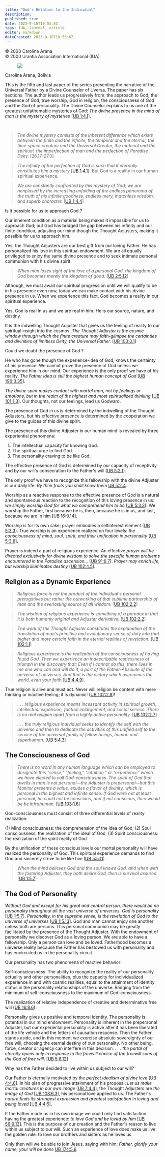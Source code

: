 ```yaml
---
title: "God's Relation to the Individual"
description: 
published: true
date: 2023-9-16T10:55:6Z
tags: IUA, Journal, article
editor: markdown
dateCreated: 2023-9-16T10:55:6Z
---
```


<p class="v-card v-sheet theme--light grey lighten-3 px-2">© 2000 Carolina Arana<br>© 2000 Urantia Association International (IUA)</p>

<figure id="Figure_1" class="image urantiapedia image-style-align-left">
<img src="/image/article/IUA_Journal/Carolina_Arana.jpg">
</figure>

Carolina Arana, Bolivia

This is the fifth and last paper of the series presenting the narrative of the Universal Father by a Divine Counselor of Uversa. The paper has six sections. The author leads us progressively from: the approach to God, the presence of God, true worship, God in religion, the consciousness of God and the God of personality. The Divine Counselor explains to us one of the greatest unfathomable mysteries of God: _The divine presence in the mind of man is the mystery of mysteries_ [[UB 1:4.1](/en/The_Urantia_Book/1#p4_1)].

<br style="clear:both;"/>

> _The divine mystery consists of the inberent difference which exists between the finite and the infinite, the temporal and the eternal, the time-space creature and the Universal Creator, the material and the spiritual, the imperfection of man and the perfection of Paradise Deity._ [26.17-27.0]

> _The infinity of the perfection of God is such that it eternally constitutes him a mystery_ [[UB 1:4.1](/en/The_Urantia_Book/1#p4_1)]. But God is a reality in our human spiritual experience.

> _We are constantly confronted by this mystery of God; we are nonplused by the increasing unfolding of the endless panorama of the truth of his infinite goodness, endless mery, matchless wisdom, and superb character._ [[UB 1:4.4](/en/The_Urantia_Book/1#p4_4)]

Is it possible for us to approach God ?

Our inherent condition as a material being makes it impossible for us to approach God; but God has bridged the gap between his infinity and our finite condition, adjusting our mind though the Thought Adjusters, making it possible for us to approach him.

Yes, the Thought Adjusters are our best gift from our loving Father. He has personalized his love in this spiritual endowment. We are all equally privileged to enjoy the same divine presence and to seek intimate personal communion with his divine spirit.

> _When man loses sight of the love of a personal God, the kingdom of God becomes merely the kingdom of good._ [[UB 2:5.12](/en/The_Urantia_Book/2#p5_12)]

Although, we must await our spiritual progression until we will qualify to be in his presence even now, today we can make contact with his divine presence in us. When we experience this fact, God becomes a reality in our spiritual experience.

Yes, God is real in us and we are real in him. He is our source, nature, and destiny.

It is the indwelling Thought Adjuster that gives us the feeling of reality to our spiritual insight into the cosmos. _The Thought Adjuster is the cosmic window through which the finite creature may faith-glimpse the certainties and divinities of limitless Deity, the Universal Father._ [[UB 103:0.1](/en/The_Urantia_Book/103#p0_1)]

Could we doubt the presence of God ?

He who has gone though the experience-idea of God, knows the certainty of his presence. We cannot prove the presence of God unless we experience him in our mind. Our experience is the only proof we have of his reality. _The Father idea is still the bighest human concept of God_ [[UB 196:3.35](/en/The_Urantia_Book/196#p3_35)].

_The divine spirit makes contact with mortal man, not by feelings or emotions, but in the realm of the highest and most spiritualized thinking_ [[UB 101:1.3](/en/The_Urantia_Book/101#p1_3)]. Our thoughts, not our feelings, lead us Godward.

The presence of God in us is determined by the indwelling of the Thought Adjusters, but his effective presence is determined by the cooperation we give to the guides of this divine spirit.

The presence of this divine Adjuster in our human mind is revealed by three experiential phenomena:

1. The intellectual capacity for knowing God.
2. The spiritual urge to find God.
3. The personality craving to be like God.

The effective presence of God is determined by our capacity of receptivity and by our will's consecration to the Father's will ([UB 5:2.1](/en/The_Urantia_Book/5#p2_1)).

The only proof we have to recognize this fellowship with the divine Adjuster is our daily life. _By their fruits you shall know them_ [UB 5:2.4](/en/The_Urantia_Book/5#p2_4).

Worship as a reactive response to the effective presence of God is a natural and spontaneous reaction to the recognition of this loving presence in us: _we simply worship God for what we comprehend him to be_ [[UB 5:3.3](/en/The_Urantia_Book/5#p3_3)]. We worship the Father, first because be is, then, because he is in us, and last, because we are in him [[UB 16:9.14](/en/The_Urantia_Book/16#p9_14)].

Worship is for its own sake; prayer embodies a selfinterest element ([UB 5:3.3](/en/The_Urantia_Book/5#p3_3)). True worship is an experience realized on four levels: _the consciousness of mind, soul, spirit, and their unification in personality_ [[UB 5:3.8](/en/The_Urantia_Book/5#p3_8)].

Prayer is indeed a part of religious experience. An effective _prayer will be directed exclusively for divine wisdom to solve the specific human problems encountered in the Paradise ascension..._ [[UB 91:9.7](/en/The_Urantia_Book/91#p9_7)]. _Prayer may enrich life, but worship illuminates destiny_ [[UB 102:4.5](/en/The_Urantia_Book/102#p4_5)].

## Religion as a Dynamic Experience

> _Religious force is not the product of the individual's personal prerogatives but rather the outworking of that sublime partnership of man and the everlasting source of all wisdom._ [[UB 102:2.2](/en/The_Urantia_Book/102#p2_2)]

> _The wisdom of religious experience is something of a paradox in that it is both humanly original and Adjuster derivative._ [[UB 102:2.2](/en/The_Urantia_Book/102#p2_2)]

> _The work of the Thought Adjuster constitutes the explanation of the translation of man's primitive and evolutionary sense of duty into that bigher and more certain faith in the eternal realities of revelation._ [[UB 102:1.1](/en/The_Urantia_Book/102#p1_1)]

> _Religious experience is the realization of the consciousness of having found God. Then we experience an indescribable restlessness of triumph in the discovery that: Even if I cannot do this, there lives in me one who can and will do it, a part of the Father-Absolute of the universe of universes. And that is the victory which overcomes the world, even your faith_ [[UB 4:4.9](/en/The_Urantia_Book/4#p4_9)].

True religion is alive and must act. Never will religion be content with mere thinking or inactive feeling; it is dynamic! ([UB 102:2.8](/en/The_Urantia_Book/102#p2_8))!

> _. . . religious experience means incessant activity in spiritual growth, intellectual expansion, factual enlargement, and social service. There is no real religion apart from a highly active personality._ [[UB 102:2.7](/en/The_Urantia_Book/102#p2_7)]

> _. . . the truly religious individual seeks to identify the self with the universe and then to dedicate the activities of this unified self to the service of the universal family of fellow beings, human and superhuman._ [[UB 5:4.3](/en/The_Urantia_Book/5#p4_3)]

## The Consciousness of God

> _There is no word in any human language which can be employed to designate this “sense,” “feeling,” “intuition,” or “experience” which we have elected to call God-consciousness. The spirit of God that dwells in man is not personal—the Adjuster is prepersonal—but this Monitor presents a value, exudes a flavor of divinity, which is personal in the bighest and infinite sense. If God were not at least personal, he could not be conscious, and if not conscious, then would be be infrahuman._ [[UB 103:1.6](/en/The_Urantia_Book/103#p1_6)]

God-consciousness must consist of three differential levels of reality realization:

(1) Mind consciousness: the comprehension of the idea of God; (2) Soul consciousness: the realization of the ideal of God; (3) Spirit consciousness: the realization of the spirit reality of God

By the unification of these conscious levels our mortal personality will have realized the personality of God. This spiritual experience demands to find God and sincerely strive to be like him ([UB 5:5.11](/en/The_Urantia_Book/5#p5_11)).

> _When the mind believes God and the soul knows God, and when with the fostering Adjuster, they both desire God, then is survival assured._ [[UB 1:5.7](/en/The_Urantia_Book/1#p5_7)]

## The God of Personality

_Without God and except for his great and central person, there would be no personality throughout all the vast universe of universes. God is personality_ [[UB 1:5.7](/en/The_Urantia_Book/1#p5_7)]. _Personality, in the supreme sense, is the revelation of God to the universe of universes_ [[UB 1:5.13](/en/The_Urantia_Book/1#p5_13)]. God and man cannot enjoy one another unless both are persons. This personal communion may be greatly facilitated by the presence of the Thought Adjuster. With the endowment of personality we discover God as a loving person. We are able to have a fellowship. Only a person can love and be loved. Fatherhood becomes a universe reality because the Father has bestowed us with personality and has encircuited us in the personality circuit.

Our personality has two phenomena of reactive behavior:

Self-consciousness: The ability to recognize the reality of our personality actuality and other personalities, plus the capacity for individualized experience in and with cosmic realities, equal to the attainment of identity status in the personality relationships of the universe. Ranging from the minimum of self-consciousness to the maximum of God-consciousness.

The realization of relative independence of creative and determinative free will ([UB 16:8.6](/en/The_Urantia_Book/16#p8_6)).

Personality gives us positive and temporal identity. The personality is potential in our mind endowment. Personality is inherent in the prepersonal Adjuster, but our experiental personality is active after it has been liberated of the life vehicle and the fetters of causation response. Then the Father stands aside, and in this moment we exercise absolute sovereignty of our free will, choosing the eternal destiny of oun personality. No other being, force, creator or agency can interfere in this decision. _. . . the portal of eternity opens only in response to the freewill choice of the freewill sons of the God of free will._ [[UB 5:6.12](/en/The_Urantia_Book/5#p6_12)]

Why has the Father decided to live within us subject to our will?

Our Father is eternally motivated by the _perfect idealism of divine love_ [[UB 4:4.6](/en/The_Urantia_Book/4#p4_6)]. In his plan of progressive attainment of his proposal: _Let us make mortal creatures in our own image_ [[UB 7:4.4](/en/The_Urantia_Book/7#p4_4)], the Thought Adjusters are _the image of God_ [[UB 108:6.3](/en/The_Urantia_Book/108#p6_3)], his personal love applied to us. The Father's _nature finds its strongest expression and greatest satisfaction in loving and being loved_ [[UB 4:4.6](/en/The_Urantia_Book/4#p4_6)].

If the Father made us in his own image we could only find satisfaction having the greatest experience: _to love God and be loved by him_ [[UB 56:9.13](/en/The_Urantia_Book/56#p9_13)]. This is the purpose of our creation and the Father's reason to live within us subject to our will. Such an experience of love does make us live the golden rule: to love our brothers and sisters as he loves us.

Only then will we be able to join Jesus, saying with him: _Father, glorify your name, your will be done_ [UB 174:5.9](/en/The_Urantia_Book/174#p5_9).